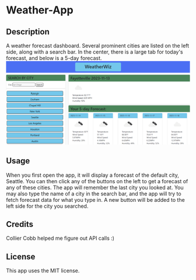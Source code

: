 # Weather-App

## Description
A weather forecast dashboard. Several prominent cities are listed on the left side, along with a search bar. In the center, there is a large tab for today's forecast, and below is a 5-day forecast.
![A screenshot of the weather app.](./assets/images/Screenshot.png)

## Usage
When you first open the app, it will display a forecast of the default city, Seattle. You can then click any of the 
buttons on the left to get a forecast of any of these cities. The app will remember the last city you looked at. You may also type the name of a city in the search bar, and the app will try to fetch forecast data for what you type in. A new button will be added to the left side for the city you searched. 

## Credits
Collier Cobb helped me figure out API calls :\)

## License
This app uses the MIT license.
